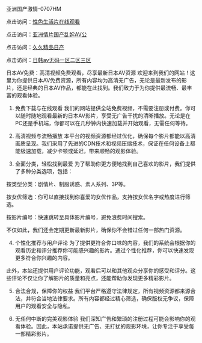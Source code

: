 亚洲国产激情-0707HM

点击访问：<a href="https://gfd-5xg.pages.dev/">性色生活片在线观看</a>

点击访问：<a href="https://rtj-3zo.pages.dev/">亚洲情片国产乱婬AV公</a>

点击访问：<a href="https://gfd-5xg.pages.dev/">久久精品日产</a>

点击访问：<a href="https://rtj-3zo.pages.dev/">日韩av无码一区二区三区</a>

日本AV免费：高清视频免费观看，尽享最新日本AV资源
欢迎来到我们的网站！这里为你提供日本AV免费资源，所有内容均为高清无广告，无论是最新发布的影片，还是经典的日本AV作品，都能在此找到。我们致力于为你提供最流畅、最丰富的观看体验。

1. 免费下载与在线观看
我们的网站提供全站免费视频，不需要注册或付费。你可以随时随地观看最新的日本AV影片，享受无广告干扰的清晰播放。无论是在PC还是手机端，你都可以在几秒钟内快速加载并开始观看，无需任何等待。

2. 高清视频与流畅播放
本平台的视频资源都经过优化，确保每个影片都能以高清画质呈现。我们采用了先进的CDN技术和视频压缩技术，保证在任何设备上都能极速加载，减少卡顿或延迟，带来顺畅的观影体验。

3. 全面分类，轻松找到最爱
为了帮助你更方便地找到自己喜欢的影片，我们提供了多种分类选项，包括：

按类型分类：剧情片、制服诱惑、素人系列、3P等。

按女优筛选：你可以直接找到你喜爱的女优作品，支持按女优名字或热度进行筛选。

按影片编号：快速跳转至具体影片编号，避免浪费时间搜索。

不仅如此，我们还会定期更新最新影片，确保你不会错过任何一部热门资源。

4. 个性化推荐与用户评论
为了提供更符合你口味的内容，我们的系统会根据你的观看历史和评分推荐你可能感兴趣的影片。通过个性化推荐，你可以快速发现更多符合你兴趣的内容。

此外，本站还提供用户评论功能，观看后可以和其他观众分享你的感受和评分。这些评论不仅让你了解影片的质量和亮点，还能帮助你发现更多精彩影片。

5. 合法合规，保障你的权益
我们平台严格遵守法律规定，所有视频资源都来源合法，并符合当地法律要求。所有内容都经过精心筛选，确保版权无争议，保障用户的观看安全与隐私。

6. 无任何中断的完美观影体验
我们深知广告和繁琐的注册过程可能会影响你的观看体验。因此，本站承诺提供无广告、无打扰的观影环境，让你专注于享受每一部精彩影片。



<span style="display:none;">[Canonical link](）</span>
